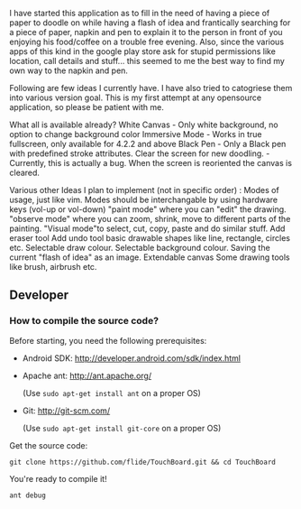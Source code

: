 I have started this application as to fill in the need of having a piece of paper to doodle on while having a flash of idea and frantically searching for a piece of paper, napkin and pen to explain it to the person in front of you enjoying his food/coffee on a trouble free evening.
Also, since the various apps of this kind in the google play store ask for stupid permissions like location, call details and stuff... this seemed to me the best way to find my own way to the napkin and pen.

Following are few ideas I currently have. I have also tried to catogriese them into various version goal.
This is my first attempt at any opensource application, so please be patient with me.

What all is available already?
White Canvas
	- Only white background, no option to change background color
Immersive Mode
	- Works in true fullscreen, only available for 4.2.2 and above
Black Pen
	- Only a Black pen with predefined stroke attributes.
Clear the screen for new doodling.
	- Currently, this is actually a bug. When the screen is reoriented the canvas is cleared.

Various other Ideas I plan to implement (not in specific order) : 
Modes of usage, just like vim. Modes should be interchangable by using hardware keys (vol-up or vol-down)
	"paint mode" where you can "edit" the drawing.
	"observe mode" where you can zoom, shrink, move to different parts of the painting.
	"Visual mode"to select, cut, copy, paste and do similar stuff.
Add eraser tool
Add undo tool
basic drawable shapes like line, rectangle, circles etc.
Selectable draw colour.
Selectable background colour.
Saving the current "flash of idea" as an image.
Extendable canvas
Some drawing tools like brush, airbrush etc.

## Developer
### How to compile the source code?
Before starting, you need the following prerequisites:
-   Android SDK: http://developer.android.com/sdk/index.html
-   Apache ant: http://ant.apache.org/

    (Use `sudo apt-get install ant` on a proper OS)

-   Git: http://git-scm.com/

    (Use `sudo apt-get install git-core` on a proper OS)

Get the source code:

    git clone https://github.com/flide/TouchBoard.git && cd TouchBoard

You're ready to compile it!

    ant debug
